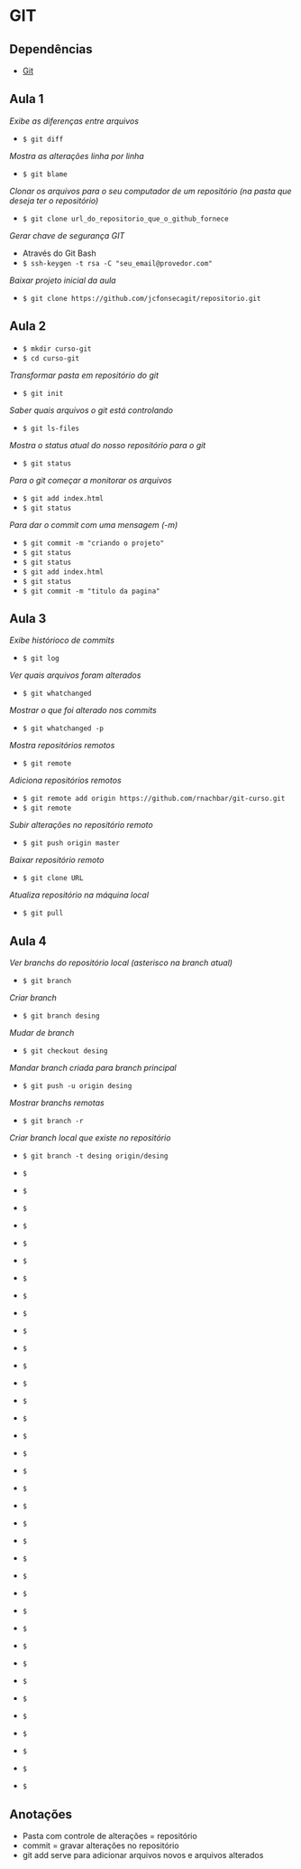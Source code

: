# GIT

## Dependências
* [Git](https://git-for-windows.github.io/)

## Aula 1

*Exibe as diferenças entre arquivos*
* `$ git diff`

*Mostra as alterações linha por linha*
* `$ git blame`

*Clonar os arquivos para o seu computador de um repositório (na pasta que deseja ter o repositório)*
* `$ git clone url_do_repositorio_que_o_github_fornece`

*Gerar chave de segurança GIT*

* Através do Git Bash
* `$ ssh-keygen -t rsa -C "seu_email@provedor.com"`

*Baixar projeto inicial da aula*
* `$ git clone https://github.com/jcfonsecagit/repositorio.git`

## Aula 2

* `$ mkdir curso-git`
* `$ cd curso-git`

*Transformar pasta em repositório do git*
* `$ git init`

*Saber quais arquivos o git está controlando*
* `$ git ls-files`

*Mostra o status atual do nosso repositório para o git*
* `$ git status`

*Para o git começar a monitorar os arquivos*
* `$ git add index.html`
* `$ git status`

*Para dar o commit com uma mensagem (-m)*
* `$ git commit -m "criando o projeto"`
* `$ git status`
* `$ git status`
* `$ git add index.html`
* `$ git status`
* `$ git commit -m "titulo da pagina"`

## Aula 3

*Exibe histórioco de commits*
* `$ git log`

*Ver quais arquivos foram alterados*
* `$ git whatchanged`

*Mostrar o que foi alterado nos commits*
* `$ git whatchanged -p`

*Mostra repositórios remotos*
* `$ git remote`

*Adiciona repositórios remotos*
* `$ git remote add origin https://github.com/rnachbar/git-curso.git`
* `$ git remote`

*Subir alterações no repositório remoto*
* `$ git push origin master`

*Baixar repositório remoto*
* `$ git clone URL`

*Atualiza repositório na máquina local*
* `$ git pull`

## Aula 4

*Ver branchs do repositório local (asterisco na branch atual)*
* `$ git branch`

*Criar branch*
* `$ git branch desing`

*Mudar de branch*
* `$ git checkout desing`

*Mandar branch criada para branch principal*
* `$ git push -u origin desing`

*Mostrar branchs remotas*
* `$ git branch -r`

*Criar branch local que existe no repositório*
* `$ git branch -t desing origin/desing`


* `$ `
* `$ `
* `$ `
* `$ `
* `$ `
* `$ `
* `$ `
* `$ `
* `$ `
* `$ `
* `$ `
* `$ `
* `$ `
* `$ `
* `$ `
* `$ `
* `$ `
* `$ `
* `$ `
* `$ `
* `$ `
* `$ `
* `$ `
* `$ `
* `$ `
* `$ `
* `$ `
* `$ `
* `$ `
* `$ `
* `$ `
* `$ `
* `$ `
* `$ `
* `$ `
* `$ `

## Anotações

* Pasta com controle de alterações = repositório
* commit = gravar alterações no repositório
* git add serve para adicionar arquivos novos e arquivos alterados